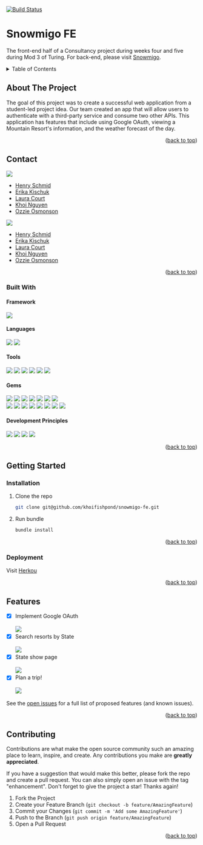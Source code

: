 [![Build Status](https://travis-ci.org/khoifishpond/snowmigo-fe.svg?branch=main)](https://travis-ci.org/khoifishpond/snowmigo)

# Snowmigo FE

The front-end half of a Consultancy project during weeks four and five during Mod 3 of Turing. For back-end, please visit [Snowmigo](https://github.com/hschmid516/snowmigo-api).


<!-- TABLE OF CONTENTS -->
<details>
  <summary>Table of Contents</summary>
  <ol>
    <li>
      <a href="#about-the-project">About The Project</a>
      <ul>
        <li><a href="#built-with">Built With</a></li>
        <li><a href="#contact">Contact</a></li>
      </ul>
    </li>
    <li>
      <a href="#getting-started">Getting Started</a>
      <ul>
        <li><a href="#installation">Installation</a></li>
      </ul>
    </li>
    <li><a href="#deployment">Deployment</a></li>
    <li><a href="#features">Features</a></li>
    <li><a href="#contributing">Contributing</a></li>
  </ol>
</details>


<!-- ABOUT THE PROJECT -->
## About The Project
  <p>
    The goal of this project was to create a successful web application from a student-led project idea. Our team created an app that will allow users to authenticate with a third-party service and consume two other APIs. This application has features that include using Google OAuth, viewing a Mountain Resort's information, and the weather forecast of the day.
  </p>

<p align="right">(<a href="#top">back to top</a>)</p>


<!-- CONTACT -->
## Contact

<p>
  <img src="https://img.shields.io/badge/LinkedIn-0077B5?style=for-the-badge&logo=linkedin&logoColor=white" />
</p>

- [Henry Schmid](https://www.linkedin.com/in/henry-schmid)
- [Erika Kischuk](https://www.linkedin.com/in/erika-kischuk)
- [Laura Court](https://www.linkedin.com/in/andrew-massey-b06662194/)
- [Khoi Nguyen](https://www.linkedin.com/in/khoifishpond/)
- [Ozzie Osmonson](https://www.linkedin.com/in/ozzie-osmonson/)

<p>
  <img src="https://img.shields.io/badge/GitHub-100000?style=for-the-badge&logo=github&logoColor=white" />
</p>

- [Henry Schmid](https://github.com/hschmid516)
- [Erika Kischuk](https://github.com/eakischuk)
- [Laura Court](https://github.com/lmcourt)
- [Khoi Nguyen](https://github.com/khoifishpond)
- [Ozzie Osmonson](https://github.com/ozzman84)


<p align="right">(<a href="#top">back to top</a>)</p>


### Built With
#### Framework
<p>
  <img src="https://img.shields.io/badge/Ruby%20On%20Rails-b81818.svg?&style=flat&logo=rubyonrails&logoColor=white" />
</p>

#### Languages
<p>
  <img src="https://img.shields.io/badge/Ruby-CC0000.svg?&style=flaste&logo=ruby&logoColor=white" />
  <img src="https://img.shields.io/badge/ActiveRecord-CC0000.svg?&style=flaste&logo=rubyonrails&logoColor=white" />
</p>

#### Tools
<p>
  <img src="https://img.shields.io/badge/Atom-66595C.svg?&style=flaste&logo=atom&logoColor=white" />
  <img src="https://img.shields.io/badge/VS_Code-007ACC?logo=visual%20studio%20code&logoColor=ffffff" />
  <img src="https://img.shields.io/badge/Git-F05032.svg?&style=flaste&logo=git&logoColor=white" />
  <img src="https://img.shields.io/badge/GitHub-181717.svg?&style=flaste&logo=github&logoColor=white" />
  <img src="https://img.shields.io/badge/Heroku-430098.svg?&style=flaste&logo=heroku&logoColor=white" />
  <img src="https://img.shields.io/badge/PostgreSQL-4169E1.svg?&style=flaste&logo=postgresql&logoColor=white" />

</p>

#### Gems
<p>
  <img src="https://img.shields.io/badge/rspec-b81818.svg?&style=flaste&logo=rubygems&logoColor=white" />
  <img src="https://img.shields.io/badge/pry-b81818.svg?&style=flaste&logo=rubygems&logoColor=white" />  
  <img src="https://img.shields.io/badge/simplecov-b81818.svg?&style=flaste&logo=rubygems&logoColor=white" />  
  <img src="https://img.shields.io/badge/faker-b81818.svg?&style=flaste&logo=rubygems&logoColor=white" />
  <img src="https://img.shields.io/badge/shoulda--matchers-b81818.svg?&style=flaste&logo=rubygems&logoColor=white" />
  <img src="https://img.shields.io/badge/capybara-b81818.svg?&style=flaste&logo=rubygems&logoColor=white" />
  <img src="https://img.shields.io/badge/omniauth_google_oauth2-b81818.svg?&style=flaste&logo=rubygems&logoColor=white" /> </br>
  <img src="https://img.shields.io/badge/figaro-b81818.svg?&style=flaste&logo=rubygems&logoColor=white" />
  <img src="https://img.shields.io/badge/orderly-b81818.svg?&style=flaste&logo=rubygems&logoColor=white" />
  <img src="https://img.shields.io/badge/launchy-b81818.svg?&style=flaste&logo=rubygems&logoColor=white" />  
  <img src="https://img.shields.io/badge/faraday-b81818.svg?&style=flaste&logo=rubygems&logoColor=white" />
  <img src="https://img.shields.io/badge/factory--bot-b81818.svg?&style=flaste&logo=rubygems&logoColor=white" />
  <img src="https://img.shields.io/badge/webmock-b81818.svg?&style=flaste&logo=rubygems&logoColor=white" />
  <img src="https://img.shields.io/badge/vcr-b81818.svg?&style=flaste&logo=rubygems&logoColor=white" />
  <img src="https://img.shields.io/badge/travis-b81818.svg?&style=flaste&logo=rubygems&logoColor=white" />
</p>

#### Development Principles
<p>
  <img src="https://img.shields.io/badge/OOP-b81818.svg?&style=flaste&logo=OOP&logoColor=white" />
  <img src="https://img.shields.io/badge/TDD-b87818.svg?&style=flaste&logo=TDD&logoColor=white" />
  <img src="https://img.shields.io/badge/MVC-b8b018.svg?&style=flaste&logo=MVC&logoColor=white" />
  <img src="https://img.shields.io/badge/REST-33b818.svg?&style=flaste&logo=REST&logoColor=white" />
</p>


<p align="right">(<a href="#top">back to top</a>)</p>



<!-- GETTING STARTED -->
## Getting Started

### Installation

1. Clone the repo
   ```sh
   git clone git@github.com/khoifishpond/snowmigo-fe.git
   ```
2. Run bundle
   ```sh
   bundle install
   ```

<p align="right">(<a href="#top">back to top</a>)</p>


<!-- DEPLOYMENT -->
### Deployment

Visit [Herkou](https://snowmigo.herokuapp.com)

<p align="right">(<a href="#top">back to top</a>)</p>


<!-- ROADMAP -->
## Features

- [x] Implement Google OAuth </br></br>
  <img src="https://user-images.githubusercontent.com/58535045/141414793-0639750b-2622-4219-9aa1-308817dd981d.png" />
- [x] Search resorts by State </br></br>
  <img src="https://user-images.githubusercontent.com/58535045/141174882-5c8c289c-72d0-4496-a329-9e98f4bd087a.png" />
- [x] State show page </br></br>
  <img src="https://user-images.githubusercontent.com/58535045/141414934-4ffc42fe-00d5-41fa-92c5-63efa5634cd9.png">
- [x] Plan a trip! </br></br>
  <img src="https://user-images.githubusercontent.com/58535045/141175129-f75fc87a-e462-4221-a0d3-224645a44e1c.png" />

See the [open issues](https://github.com/khoifishpond/snowmigo-fe/issues) for a full list of proposed features (and known issues).

<p align="right">(<a href="#top">back to top</a>)</p>


<!-- CONTRIBUTING -->
## Contributing

Contributions are what make the open source community such an amazing place to learn, inspire, and create. Any contributions you make are **greatly appreciated**.

If you have a suggestion that would make this better, please fork the repo and create a pull request. You can also simply open an issue with the tag "enhancement".
Don't forget to give the project a star! Thanks again!

1. Fork the Project
2. Create your Feature Branch (`git checkout -b feature/AmazingFeature`)
3. Commit your Changes (`git commit -m 'Add some AmazingFeature'`)
4. Push to the Branch (`git push origin feature/AmazingFeature`)
5. Open a Pull Request

<p align="right">(<a href="#top">back to top</a>)</p>
